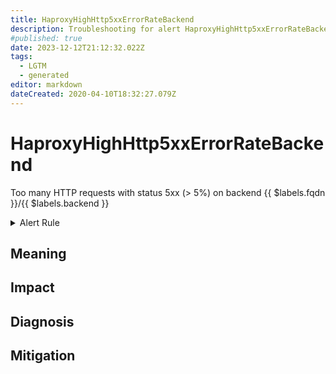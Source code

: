 ```yaml
---
title: HaproxyHighHttp5xxErrorRateBackend
description: Troubleshooting for alert HaproxyHighHttp5xxErrorRateBackend
#published: true
date: 2023-12-12T21:12:32.022Z
tags: 
  - LGTM
  - generated
editor: markdown
dateCreated: 2020-04-10T18:32:27.079Z
---
```


# HaproxyHighHttp5xxErrorRateBackend

Too many HTTP requests with status 5xx (> 5%) on backend {{ $labels.fqdn }}/{{ $labels.backend }}

<details>
  <summary>Alert Rule</summary>

{{% rule "haproxy/embedded-exporter-v2.yml" "HaproxyHighHttp5xxErrorRateBackend" %}}

{{% comment %}}

```yaml
alert: HaproxyHighHttp5xxErrorRateBackend
expr: ((sum by (proxy) (rate(haproxy_server_http_responses_total{code="5xx"}[1m])) / sum by (proxy) (rate(haproxy_server_http_responses_total[1m]))) * 100) > 5
for: 1m
labels:
    severity: critical
annotations:
    summary: HAProxy high HTTP 5xx error rate backend (instance {{ $labels.instance }})
    description: |-
        Too many HTTP requests with status 5xx (> 5%) on backend {{ $labels.fqdn }}/{{ $labels.backend }}
          VALUE = {{ $value }}
          LABELS = {{ $labels }}
    runbook: https://github.com/srerun/prometheus-alerts/blob/main/content/runbooks/embedded-exporter-v2/HaproxyHighHttp5xxErrorRateBackend.md

```

{{% /comment %}}

</details>


## Meaning
[//]: # "Short paragraph that explains what the alert means"


## Impact
[//]: # "What could / will happen if the alert is not addressed"



## Diagnosis
[//]: # "Steps to take to identify the cause of the problem"



## Mitigation
[//]: # "The steps necessary to resolve the alert"
